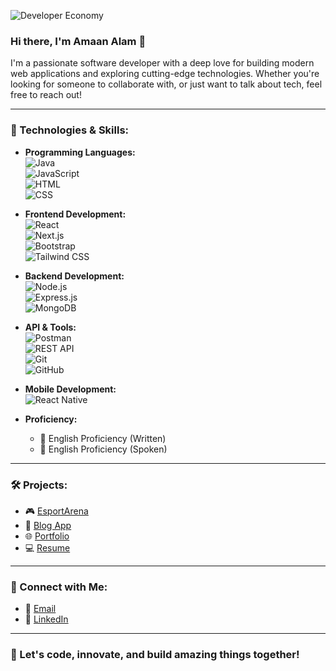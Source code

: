 <!-- Banner Image -->
![Developer Economy](https://img.etimg.com/thumb/msid-84146083,width-1015,height-761,imgsize-638053,resizemode-8/prime/technology-and-startups/booting-up-developer-economy-how-tech-startups-are-helping-coders-build-and-test-software-faster.jpg)

### Hi there, I'm Amaan Alam 👋

I'm a passionate software developer with a deep love for building modern web applications and exploring cutting-edge technologies. Whether you're looking for someone to collaborate with, or just want to talk about tech, feel free to reach out!

---

### 🔧 Technologies & Skills:

- **Programming Languages:**  
  ![Java](https://img.shields.io/badge/-Java-007396?style=for-the-badge&logo=java)  
  ![JavaScript](https://img.shields.io/badge/-JavaScript-F7DF1E?style=for-the-badge&logo=javascript)  
  ![HTML](https://img.shields.io/badge/-HTML-E34F26?style=for-the-badge&logo=html5&logoColor=white)  
  ![CSS](https://img.shields.io/badge/-CSS-1572B6?style=for-the-badge&logo=css3&logoColor=white)

- **Frontend Development:**  
  ![React](https://img.shields.io/badge/-React-61DAFB?style=for-the-badge&logo=react&logoColor=white)  
  ![Next.js](https://img.shields.io/badge/-Next.js-000000?style=for-the-badge&logo=next.js&logoColor=white)  
  ![Bootstrap](https://img.shields.io/badge/-Bootstrap-7952B3?style=for-the-badge&logo=bootstrap&logoColor=white)  
  ![Tailwind CSS](https://img.shields.io/badge/-Tailwind%20CSS-38B2AC?style=for-the-badge&logo=tailwind-css)

- **Backend Development:**  
  ![Node.js](https://img.shields.io/badge/-Node.js-339933?style=for-the-badge&logo=node.js&logoColor=white)  
  ![Express.js](https://img.shields.io/badge/-Express.js-000000?style=for-the-badge&logo=express&logoColor=white)  
  ![MongoDB](https://img.shields.io/badge/-MongoDB-47A248?style=for-the-badge&logo=mongodb&logoColor=white)

- **API & Tools:**  
  ![Postman](https://img.shields.io/badge/-Postman-FF6C37?style=for-the-badge&logo=postman&logoColor=white)  
  ![REST API](https://img.shields.io/badge/-REST%20API-FF6C37?style=for-the-badge&logo=api)  
  ![Git](https://img.shields.io/badge/-Git-F05032?style=for-the-badge&logo=git&logoColor=white)  
  ![GitHub](https://img.shields.io/badge/-GitHub-181717?style=for-the-badge&logo=github)

- **Mobile Development:**  
  ![React Native](https://img.shields.io/badge/-React%20Native-61DAFB?style=for-the-badge&logo=react)

- **Proficiency:**  
  - 📝 English Proficiency (Written)  
  - 🎤 English Proficiency (Spoken)

---

### 🛠️ Projects:

- 🎮 [EsportArena](https://esportarena.onrender.com/)
- 🚀 [Blog App](https://blog-app-orcin-seven.vercel.app/)
- 🌐 [Portfolio](https://amaan7355.github.io/Portfolio-New-edited/)
- 💻 [Resume](https://drive.google.com/file/d/1OcDjgAYTqzJRZziwhajm4_oRJd8kCKtz/view?usp=drivesdk)

---

### 🤝 Connect with Me:

- 📧 [Email](mailto:alamamaan334@gmail.com)
- 💼 [LinkedIn](https://www.linkedin.com/in/amaan-alam-86b821241)

---

### 🚀 Let's code, innovate, and build amazing things together!
